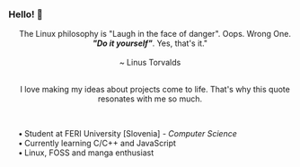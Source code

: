 ### Hello! 👋

<p align="center">
	&emsp; The Linux philosophy is "Laugh in the face of danger". Oops. Wrong One. <b><i>"Do it yourself"</i></b>. Yes, that's it."
    <br><br>~ Linus Torvalds<br><br>
</p>
<p align="center">&emsp; I love making my ideas about projects come to life. That's why this quote resonates with me so much.</p>
<br>
<p>
    &emsp; <b>•</b> Student at FERI University [Slovenia] <i>- Computer Science </i>
    <br>
    &emsp; <b>•</b> Currently learning C/C++ and JavaScript
    <br>
    &emsp; <b>•</b> Linux, FOSS and manga enthusiast
</p>